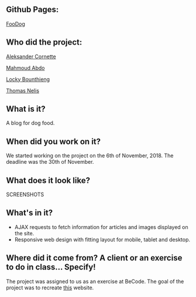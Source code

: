 ## Github Pages:
[FooDog](https://nelisthomas.github.io/FooDog-WP/)

## Who did the project:
[Aleksander Cornette](https://github.com/1A1eks)

[Mahmoud Abdo](https://github.com/MahmoudAbdo90)

[Locky Bounthieng](https://github.com/LockyBounty)

[Thomas Nelis](https://github.com/NelisThomas)

## What is it?
A blog for dog food.

## When did you work on it?
We started working on the project on the 6th of November, 2018. The deadline was the 30th of November.

## What does it look like?
 SCREENSHOTS
## What's in it?
* AJAX requests to fetch information for articles and images displayed on the site.
* Responsive web design with fitting layout for mobile, tablet and desktop.


## Where did it come from? A client or an exercise to do in class... Specify!
The project was assigned to us as an exercise at BeCode. The goal of the project was to recreate [this](http://digest.thefarmersdog.com/) website.